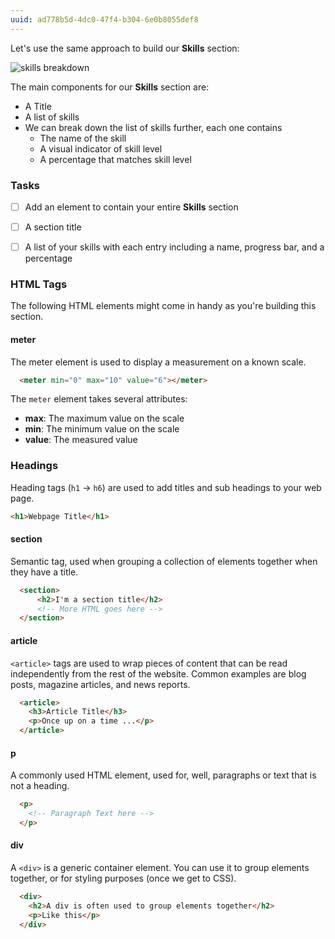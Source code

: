 ```yaml
---
uuid: ad778b5d-4dc0-47f4-b304-6e0b8055def8
---
```


Let's use the same approach to build our **Skills** section:

![skills breakdown](https://cl.ly/3L2r1I3r1e40/[adb764b3e2a6afff76be3f011a9361ea]_Image%202017-10-25%20at%207.33.49%20PM.png)

The main components for our **Skills** section are:

- A Title
- A list of skills
- We can break down the list of skills further, each one contains
  - The name of the skill
  - A visual indicator of skill level
  - A percentage that matches skill level


### Tasks

- [ ] Add an element to contain your entire **Skills** section
- [ ] A section title
- [ ] A list of your skills with each entry including a name, progress bar, and a percentage


### HTML Tags
The following HTML elements might come in handy as you're building this section.

#### meter
<!-- http://blog.teamtreehouse.com/use-meter-progress-elements -->
The meter element is used to display a measurement on a known scale.


```html
  <meter min="0" max="10" value="6"></meter>
```

The `meter` element takes several attributes:

- **max**: The maximum value on the scale
- **min**: The minimum value on the scale
- **value**: The measured value

### Headings

Heading tags (`h1` -> `h6`) are used to add titles and sub headings to your web page.

```html
<h1>Webpage Title</h1>
```

#### section

Semantic tag, used when grouping a collection of elements together when they have a title.

```html
  <section>
      <h2>I'm a section title</h2>
      <!-- More HTML goes here -->
  </section>
```

#### article
<!-- Adding extra tags here so they can make a choice on the semantic tag they are using -->

`<article>` tags are used to wrap pieces of content that can be read independently from the rest of the website.
Common examples are blog posts, magazine articles, and news reports.

```html
  <article>
    <h3>Article Title</h3>
    <p>Once up on a time ...</p>
  </article>
```

#### p

A commonly used HTML element, used for, well, paragraphs or text that is not a heading.

```html
  <p>
    <!-- Paragraph Text here -->
  </p>
```

#### div
A `<div>` is a generic container element. You can use it to group elements together, or
for styling purposes (once we get to CSS).

```html
  <div>
    <h2>A div is often used to group elements together</h2>
    <p>Like this</p>
  </div>
```
